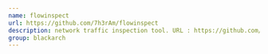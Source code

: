 ```yaml
---
name: flowinspect
url: https://github.com/7h3rAm/flowinspect
description: network traffic inspection tool. URL : https://github.com/7h3rAm/flowinspect Groups : blackarch blackarch-networking blackarch-sniffer
group: blackarch
---
```


